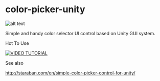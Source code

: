 # color-picker-unity

![alt text](http://staraban.com/wp-content/uploads/2014/01/color_piker_instructions.jpg)

Simple and handy color selector UI control based on Unity GUI system.

Hot To Use

[![VIDEO TUTORIAL](https://img.youtube.com/vi/rLMgItnbmSQ/0.jpg)](https://www.youtube.com/watch?v=rLMgItnbmSQ "")

See also

http://staraban.com/en/simple-color-picker-control-for-unity/

